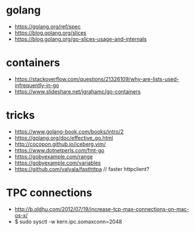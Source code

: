 # golang
* https://golang.org/ref/spec
* https://blog.golang.org/slices
* https://blog.golang.org/go-slices-usage-and-internals

# containers
* https://stackoverflow.com/questions/21326109/why-are-lists-used-infrequently-in-go
* https://www.slideshare.net/jgrahamc/go-containers

# tricks
* https://www.golang-book.com/books/intro/2
* https://golang.org/doc/effective_go.html
* http://cocopon.github.io/iceberg.vim/
* https://www.dotnetperls.com/fmt-go
* https://gobyexample.com/range
* https://gobyexample.com/variables
* https://github.com/valyala/fasthttpa // faster httpclient?

# TPC connections
* http://b.oldhu.com/2012/07/19/increase-tcp-max-connections-on-mac-os-x/
* $ sudo sysctl -w kern.ipc.somaxconn=2048
